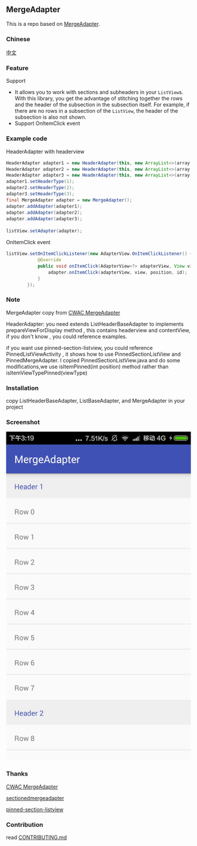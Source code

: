 ## MergeAdapter

This is a repo based on [MergeAdapter](https://github.com/commonsguy/cwac-merge).

### Chinese 
[中文](/README_CN.md)

 
### Feature
 Support 
- It allows you to work with sections and subheaders in your `ListView`s. With this library, you get the advantage of stitching together the rows and the header of the subsection in the subsection itself. For example, if there are no rows in a subsection of the `ListView`, the header of the subsection is also not shown.
- Support OnItemClick event

### Example code

HeaderAdapter with headerview 

```java
HeaderAdapter adapter1 = new HeaderAdapter(this, new ArrayList<>(array.subList(0, 8)), R.layout.item_list, R.layout.item_header);
HeaderAdapter adapter2 = new HeaderAdapter(this, new ArrayList<>(array.subList(8, 16)), R.layout.item_list, R.layout.item_header);
HeaderAdapter adapter3 = new HeaderAdapter(this, new ArrayList<>(array.subList(16, 30)), R.layout.item_list, R.layout.item_header);
adapter1.setHeaderType(1);
adapter2.setHeaderType(2);
adapter3.setHeaderType(3);
final MergeAdapter adapter = new MergeAdapter();
adapter.addAdapter(adapter1);
adapter.addAdapter(adapter2);
adapter.addAdapter(adapter3);

listView.setAdapter(adapter);
```


OnItemClick event 

```java
listView.setOnItemClickListener(new AdapterView.OnItemClickListener() {
            @Override
            public void onItemClick(AdapterView<?> adapterView, View view, int position, long id) {
                adapter.onItemClick(adapterView, view, position, id);
            }
        });
```


### Note
MergeAdapter copy from [CWAC MergeAdapter](https://github.com/commonsguy/cwac-merge)

HeaderAdapter: you need extends ListHeaderBaseAdapter to implements prepareViewForDisplay method , this contains headerview and contentView, if you don't know , you could reference examples.

if you want use pinned-section-listview, you could reference PinnedListViewActivity , it shows how to use PinnedSectionListView and PinnedMergeAdapter. I copied PinnedSectionListView.java and do some modifications,we use isItemPinned(int position) method rather than isItemViewTypePinned(viewType)

### Installation
copy ListHeaderBaseAdapter, ListBaseAdapter, and MergeAdapter in your project

### Screenshot

![Screenshot](art/mergeadapter_2016_08_28_001.png)

### Thanks

[CWAC MergeAdapter](https://github.com/commonsguy/cwac-merge)

[sectionedmergeadapter](https://github.com/abacritt/sectionedmergeadapter)

[pinned-section-listview](https://github.com/beworker/pinned-section-listview)


### Contribution

 read [CONTRIBUTING.md](/CONTRIBUTING.md)
